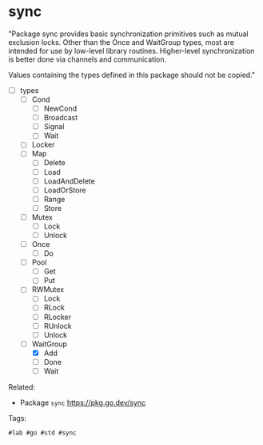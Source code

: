 # sync

"Package sync provides basic synchronization primitives such as mutual
exclusion locks. Other than the Once and WaitGroup types, most are
intended for use by low-level library routines. Higher-level
synchronization is better done via channels and communication.

Values containing the types defined in this package should not be
copied."

* [ ] types
	* [ ] Cond
		* [ ] NewCond
		* [ ] Broadcast
		* [ ] Signal
		* [ ] Wait
	* [ ] Locker
	* [ ] Map
		* [ ] Delete
		* [ ] Load
		* [ ] LoadAndDelete
		* [ ] LoadOrStore
		* [ ] Range
		* [ ] Store
	* [ ] Mutex
		* [ ] Lock
		* [ ] Unlock
	* [ ] Once
		* [ ] Do
	* [ ] Pool
		* [ ] Get
		* [ ] Put
	* [ ] RWMutex
		* [ ] Lock
		* [ ] RLock
		* [ ] RLocker
		* [ ] RUnlock
		* [ ] Unlock
	* [ ] WaitGroup
		* [X] Add
		* [ ] Done
		* [ ] Wait

Related:

* Package `sync`
	<https://pkg.go.dev/sync>

Tags:

	#lab #go #std #sync
